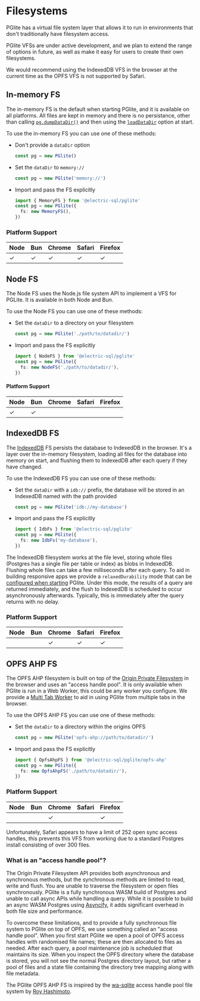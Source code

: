 # Filesystems

PGlite has a virtual file system layer that allows it to run in environments that don't traditionally have filesystem access.

PGlite VFSs are under active development, and we plan to extend the range of options in future, as well as make it easy for users to create their own filesystems.

We would recommend using the IndexedDB VFS in the browser at the current time as the OPFS VFS is not supported by Safari.

## In-memory FS

The in-memory FS is the default when starting PGlite, and it is available on all platforms. All files are kept in memory and there is no persistance, other than calling [`pg.dumpDataDir()`](./api.md#dumpdatadir) and then using the [`loadDataDir`](./api.md#options) option at start.

To use the in-memory FS you can use one of these methods:

- Don't provide a `dataDir` option
  ```ts
  const pg = new PGlite()
  ```
- Set the `dataDir` to `memory://`
  ```ts
  const pg = new PGlite('memory://')
  ```
- Import and pass the FS explicitly
  ```ts
  import { MemoryFS } from '@electric-sql/pglite'
  const pg = new PGlite({
    fs: new MemoryFS(),
  })
  ```

### Platform Support

| Node | Bun | Chrome | Safari | Firefox |
| ---- | --- | ------ | ------ | ------- |
| ✓    | ✓   | ✓      | ✓      | ✓       |

## Node FS

The Node FS uses the Node.js file system API to implement a VFS for PGLite. It is available in both Node and Bun.

To use the Node FS you can use one of these methods:

- Set the `dataDir` to a directory on your filesystem
  ```ts
  const pg = new PGlite('./path/to/datadir/')
  ```
- Import and pass the FS explicitly
  ```ts
  import { NodeFS } from '@electric-sql/pglite'
  const pg = new PGlite({
    fs: new NodeFS('./path/to/datadir/'),
  })
  ```

#### Platform Support

| Node | Bun | Chrome | Safari | Firefox |
| ---- | --- | ------ | ------ | ------- |
| ✓    | ✓   |        |        |         |

## IndexedDB FS

The [IndexedDB](https://developer.mozilla.org/en-US/docs/Web/API/IndexedDB_API) FS persists the database to IndexedDB in the browser. It's a layer over the in-memory filesystem, loading all files for the database into memory on start, and flushing them to IndexedDB after each query if they have changed.

To use the IndexedDB FS you can use one of these methods:

- Set the `dataDir` with a `idb://` prefix, the database will be stored in an IndexedDB named with the path provided
  ```ts
  const pg = new PGlite('idb://my-database')
  ```
- Import and pass the FS explicitly
  ```ts
  import { IdbFs } from '@electric-sql/pglite'
  const pg = new PGlite({
    fs: new IdbFs('my-database'),
  })
  ```

The IndexedDB filesystem works at the file level, storing whole files (Postgres has a single file per table or index) as blobs in IndexedDB. Flushing whole files can take a few milliseconds after each query. To aid in building responsive apps we provide a `relaxedDurability` mode that can be [configured when starting](./api.md#options) PGlite. Under this mode, the results of a query are returned immediately, and the flush to IndexedDB is scheduled to occur asynchronously afterwards. Typically, this is immediately after the query returns with no delay.

### Platform Support

| Node | Bun | Chrome | Safari | Firefox |
| ---- | --- | ------ | ------ | ------- |
|      |     | ✓      | ✓      | ✓       |

## OPFS AHP FS

The OPFS AHP filesystem is built on top of the [Origin Private Filesystem](https://developer.mozilla.org/en-US/docs/Web/API/File_System_API/Origin_private_file_system) in the browser and uses an "access handle pool". It is only available when PGlite is run in a Web Worker, this could be any worker you configure. We provide a [Multi Tab Worker](./multi-tab-worker.md) to aid in using PGlite from multiple tabs in the browser.

To use the OPFS AHP FS you can use one of these methods:

- Set the `dataDir` to a directory within the origins OPFS
  ```ts
  const pg = new PGlite('opfs-ahp://path/to/datadir/')
  ```
- Import and pass the FS explicitly
  ```ts
  import { OpfsAhpFS } from '@electric-sql/pglite/opfs-ahp'
  const pg = new PGlite({
    fs: new OpfsAhpFS('./path/to/datadir/'),
  })
  ```

### Platform Support

| Node | Bun | Chrome | Safari | Firefox |
| ---- | --- | ------ | ------ | ------- |
|      |     | ✓      |        | ✓       |

Unfortunately, Safari appears to have a limit of 252 open sync access handles, this prevents this VFS from working due to a standard Postgres install consisting of over 300 files.

### What is an "access handle pool"?

The Origin Private Filesystem API provides both asynchronous and synchronous methods, but the synchronous methods are limited to read, write and flush. You are unable to traverse the filesystem or open files synchronously. PGlite is a fully synchronous WASM build of Postgres and unable to call async APIs while handling a query. While it is possible to build an async WASM Postgres using [Asyncify](https://emscripten.org/docs/porting/asyncify.html), it adds significant overhead in both file size and performance.

To overcome these limitations, and to provide a fully synchronous file system to PGlite on top of OPFS, we use something called an "access handle pool". When you first start PGlite we open a pool of OPFS access handles with randomised file names; these are then allocated to files as needed. After each query, a pool maintenance job is scheduled that maintains its size. When you inspect the OPFS directory where the database is stored, you will not see the normal Postgres directory layout, but rather a pool of files and a state file containing the directory tree mapping along with file metadata.

The PGlite OPFS AHP FS is inspired by the [wa-sqlite](https://github.com/rhashimoto/wa-sqlite) access handle pool file system by [Roy Hashimoto](https://github.com/rhashimoto).
